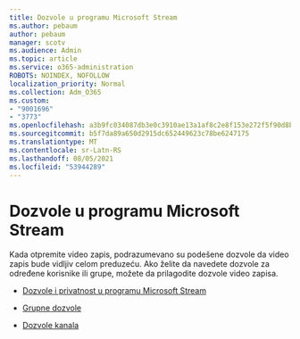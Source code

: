```yaml
---
title: Dozvole u programu Microsoft Stream
ms.author: pebaum
author: pebaum
manager: scotv
ms.audience: Admin
ms.topic: article
ms.service: o365-administration
ROBOTS: NOINDEX, NOFOLLOW
localization_priority: Normal
ms.collection: Adm_O365
ms.custom:
- "9001696"
- "3773"
ms.openlocfilehash: a3b9fc034087db3e0c3910ae13a1af8c2e8f153e272f5f90d8b2efcc6afb8dbe
ms.sourcegitcommit: b5f7da89a650d2915dc652449623c78be6247175
ms.translationtype: MT
ms.contentlocale: sr-Latn-RS
ms.lasthandoff: 08/05/2021
ms.locfileid: "53944289"
---
```

# <a name="permissions-in-microsoft-stream"></a>Dozvole u programu Microsoft Stream

Kada otpremite video zapis, podrazumevano su podešene dozvole da video zapis bude vidljiv celom preduzeću. Ako želite da navedete dozvole za određene korisnike ili grupe, možete da prilagodite dozvole video zapisa.

- [Dozvole i privatnost u programu Microsoft Stream](https://docs.microsoft.com/stream/portal-permissions)

- [Grupne dozvole](https://docs.microsoft.com/stream/portal-permissions#group-permissions)

- [Dozvole kanala](https://docs.microsoft.com/stream/portal-permissions#channel-permissions)